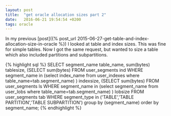 ```yaml
---
layout: post
title:  "get oracle allocation sizes part 2"
date:   2016-06-21 19:54:54 +0200
tags: oracle
---
```

In my previous [post]({% post_url 2015-06-27-get-table-and-index-allocation-size-in-oracle %}) I looked at table and index sizes. This was fine for simple tables. Now I got the same request, but wanted to size a table which also included partitions and subpartitions.

{% highlight sql %}
SELECT segment_name table_name, sum(bytes) tablesize,
  (SELECT sum(bytes) FROM user_segments ind
    WHERE segment_name in
      (select index_name from user_indexes
        where table_name=tab.segment_name)
  ) indexsize,
  (SELECT sum(bytes) FROM user_segments ls
    WHERE segment_name in
      (select segment_name from user_lobs
        where table_name=tab.segment_name)
  ) lobsize
FROM user_segments tab
WHERE segment_type in ('TABLE','TABLE PARTITION','TABLE SUBPARTITION')
group by (segment_name)
order by segment_name;
{% endhighlight %}
